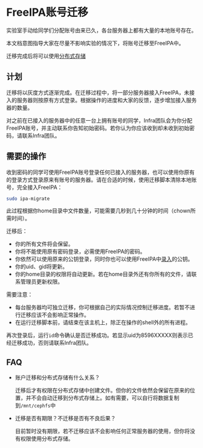 # FreeIPA账号迁移

实验室手动给同学们分配账号由来已久，各台服务器上都有大量的本地账号存在。

本文档意图指导大家在尽量不影响实验的情况下，将账号迁移至FreeIPA中。

迁移完成后将可以使用[分布式存储](../storage/README.md)

## 计划

迁移将以灰度方式逐渐完成。在迁移过程中，将一部分服务器接入FreeIPA，未接入的服务器则按原有方式登录。根据操作的进度和大家的反馈，逐步增加接入服务器的数量。

对之前在已接入的服务器中的任意一台上拥有账号的同学，Infra团队会为你分配FreeIPA账号，并主动联系你告知初始密码。若你认为你应该收到却未收到初始密码，请联系Infra团队。

## 需要的操作

收到密码的同学可使用FreeIPA账号登录任何已接入的服务器，也可以使用你原有的登录方式登录原来有账号的服务器。请在合适的时候，使用迁移脚本清除本地账号，完全接入FreeIPA：
```bash
sudo ipa-migrate
```
此过程根据你home目录中文件数量，可能需要几秒到几十分钟的时间（chown所需时间）。

迁移后：
* 你的所有文件将会保留。
* 你将不能使用原有密码登录，必需使用FreeIPA的密码。
* 你依然可以使用原来的公钥登录，同时你也可以使用FreeIPA中[录入](self-service.md#添加ssh公钥)的公钥。
* 你的uid、gid将更新。
* 你的home目录的权限将自动更新。若在home目录外还有你所有的文件，请联系管理员更新权限。

需要注意：
* 每台服务器均可独立迁移，你可根据自己的实际情况控制迁移进度。若暂不进行迁移应该不会影响正常操作。
* 在运行迁移脚本前，请结束在该主机上，除正在操作的shell外的所有进程。

再次登录后，运行`id`命令确认是否迁移成功。若显示uid为8596XXXXX则表示已经迁移成功，否则请联系Infra团队。

## FAQ

* 账户迁移和分布式存储有什么关系？

  迁移后才有权限在分布式存储中创建文件。但你的文件依然会保留在原来的位置，并不会自动迁移到分布式存储上。如有需要，可以自行将数据复制到`/mnt/cephfs`中

* 迁移是否有期限？不迁移是否有不良后果？

  目前暂时没有期限，若不迁移应该不会影响任何正常服务器的使用，但你将没有权限使用分布式存储。
